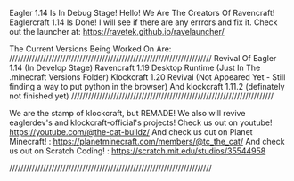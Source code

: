 Eagler 1.14 Is In Debug Stage!
Hello! We Are The Creators Of Ravencraft!
Eaglercraft 1.14 Is Done! I will see if there are any errrors and fix it.
Check out the launcher at: https://ravetek.github.io/ravelauncher/

The Current Versions Being Worked On Are:
////////////////////////////////////////////////////////////////////////
Revival Of Eagler 1.14 (In Develop Stage)
Ravencraft 1.19 Desktop Runtime (Just In The .minecraft Versions Folder)
Klockcraft 1.20 Revival (Not Appeared Yet - Still finding a way to put python in the browser)
And klockcraft 1.11.2 (definately not finished yet)
////////////////////////////////////////////////////////////////////////

We are the stamp of klockcraft, but REMADE!
We also will revive eaglerdev's and klockcraft-official's projects!
Check us out on youtube! https://youtube.com/@the-cat-buildz/
And check us out on Planet Minecraft! : https://planetminecraft.com/members/@tc_the_cat/
And check us out on Scratch Coding! : https://scratch.mit.edu/studios/35544958

////////////////////////////////////////////////////////////////////////


